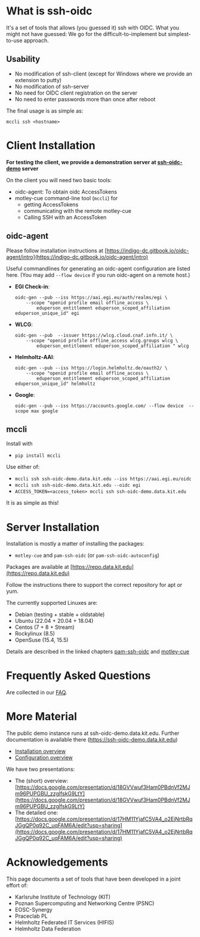 # What is ssh-oidc

It's a set of tools that allows (you guessed it) ssh with OIDC. What you
might not have guessed: We go for the difficult-to-implement but
simplest-to-use approach.

## Usability

- No modification of ssh-client (except for Windows where we provide an extension to putty)
- No modification of ssh-server
- No need for OIDC client registration on the server
- No need to enter passwords more than once after reboot

The final usage is as simple as:
```
mccli ssh <hostname>
```

<!--## Features-->
<!--The tools the we use and describe in this context will offer many-->
<!--features.-->
<!---->
<!--- The PAM MODULE **pam-ssh-oidc** allows ssh to accept Access Tokens in-->
<!--    addition to passwords.-->
<!--- The Mapping Daemon **motley-cue** is an additional daemon on the ssh-->
<!--    server. It is in charge of "the magic behind the scenes" and deserves-->
<!--    special attention by the ssh server administrators! It is in charge of-->
<!--    several tasks:-->
<!--    - Authorisation Decision: Is an incoming user welcome on the system or-->
<!--        not. `motley-cue` offers **two dimensions** for making this decision:-->
<!--        - **Membership**: -->
<!--            - Memebership in a *Virtual Organisation* (a-->
<!--                group managed remotely, e.g. on an OIDC Provider). A system-->
<!--                administrator essentially delegates the decision which users-->
<!--                may log in to the system to the administrator of the Virtual-->
<!--                Organisation.-->
<!--            - *Individual Users*: Of course, it is also possible to authorise-->
<!--                individual users (just as before). However, now users are-->
<!--                identified by the OIDC `sub` and `iss` claims.-->
<!--        - **Assuranc**: The second dimension is based on **how well a user-->
<!--            is known**. We use the [Refeds Assurance-->
<!--            Framework](https://refeds.org/assurance) to describe a user.-->
<!--            -->
<!--        This allows to only give logins to users that are in a-->
<!--        specific group AND have a certain level of assurance.-->
<!--- A commandline tool **oidc-agent** that provides the functions for-->
<!--`ssh-agent` but for ssh.-->
<!--- A commandline wrapper **mcc-ssh** that -->
<!--    - gets you an AccessToken-->
<!--    - gets you an account on the remote (talks with `motley-cue`)-->
<!--    - calls ssh and passes the AccessToken-->


# Client Installation

**For testing the client, we provide a demonstration server at
[ssh-oidc-demo](https://ssh-oidc-demo.data.kit.edu) server**


On the client you will need two basic tools:

- oidc-agent: To obtain oidc AccessTokens
- motley-cue command-line tool (`mccli`) for
    - getting AccessTokens
    - communicating with the remote motley-cue
    - Calling SSH with an AccessToken


## oidc-agent
Please follow installation instructions at
[https://indigo-dc.gitbook.io/oidc-agent/intro](https://indigo-dc.gitbook.io/oidc-agent/intro)

Useful commandlines for generating an oidc-agent configuration are listed
here. (You may add `--flow device` if you run oidc-agent on a remote
host.)

- **EGI Check-in**:
    ```
    oidc-gen --pub --iss https://aai.egi.eu/auth/realms/egi \
        --scope "openid profile email offline_access \
            eduperson_entitlement eduperson_scoped_affiliation eduperson_unique_id" egi
    ```
- **WLCG**: 
    ```
    oidc-gen --pub  --issuer https://wlcg.cloud.cnaf.infn.it/ \
        --scope "openid profile offline_access wlcg.groups wlcg \
            eduperson_entitlement eduperson_scoped_affiliation " wlcg
    ```
- **Helmholtz-AAI**: 
    ```
    oidc-gen --pub --iss https://login.helmholtz.de/oauth2/ \
        --scope "openid profile email offline_access \
            eduperson_entitlement eduperson_scoped_affiliation eduperson_unique_id" helmholtz
    ```
- **Google**: 
    ```
    oidc-gen --pub --iss https://accounts.google.com/ --flow device  --scope max google
    ```

<!--
oidc agent is available as packages via [https://repo.data.kit.edu](https://repo.data.kit.edu)

Follow the instructions there to support the correct repository for apt or yum.

The currently supported Linuxes are:
- Debian (stable + testing)
- Ubuntu (20.04 + 18.04)
- Centos (7 + 8)

Install with either of:
- `apt-get install oidc-agent`
- `yum install oidc-agent`

For any other Linux distributions, you will have to [install from source](https://indigo-dc.gitbook.io/oidc-agent/installation/install#from-source).

For MacOS, follow the instructions at [https://indigo-dc.gitbook.io/oidc-agent/macos/installation](https://indigo-dc.gitbook.io/oidc-agent/macos/installation).
    
You will need to create an oidc-agent configuration. The shortest commandline for this is:
` oidc-gen --pub --issuer https://aai.egi.eu/oidc --scope "openid profile email offline_access eduperson_entitlement eduperson_scoped_affiliation eduperson_unique_id" egi`

For more information there is a [gitbook](https://indigo-dc.gitbooks.io/oidc-agent) and the
[github](https://github.com/indigo-dc/oidc-agent) page.
-->

## mccli

Install with

- `pip install mccli`

Use either of:

- `mccli ssh ssh-oidc-demo.data.kit.edu --iss https://aai.egi.eu/oidc`
- `mccli ssh ssh-oidc-demo.data.kit.edu --oidc egi`
- `ACCESS_TOKEN=<access_token> mccli ssh ssh-oidc-demo.data.kit.edu`

It is as simple as this!


# Server Installation

Installation is mostly a matter of installing the packages:
- `motley-cue` and `pam-ssh-oidc` (or `pam-ssh-oidc-autoconfig`)

Packages are available at [https://repo.data.kit.edu](https://repo.data.kit.edu)

Follow the instructions there to support the correct repository for apt or yum.

The currently supported Linuxes are:
- Debian (testing + stable + oldstable)
- Ubuntu (22.04 + 20.04 + 18.04)
- Centos (7 + 8 + Stream)
- Rockylinux (8.5)
- OpenSuse (15.4, 15.5)


Details are described in the linked chapters
[pam-ssh-oidc](pam-ssh-oidc.md) and [motley-cue](motley-cue.md)

# Frequently Asked Questions

Are collected in our [FAQ](faq.md).

# More Material

The public demo instance runs at ssh-oidc-demo.data.kit.edu. Further
documentation is available there (<https://ssh-oidc-demo.data.kit.edu>)

- [Installation overview](installation.md)
- [Configuration overview](configuration.md)

We have two presentations:
- The (short) overview: [https://docs.google.com/presentation/d/18GVVwuf3Ham0PBdnVf2MJm96PUPGBU_zzglfskG9LtY](https://docs.google.com/presentation/d/18GVVwuf3Ham0PBdnVf2MJm96PUPGBU_zzglfskG9LtY)
- The detailed one: [https://docs.google.com/presentation/d/17HM11YjafC5VA4_o2EjNrtbRqJGgQP0q92C_uqFAM6A/edit?usp=sharing](https://docs.google.com/presentation/d/17HM11YjafC5VA4_o2EjNrtbRqJGgQP0q92C_uqFAM6A/edit?usp=sharing)

# Acknowledgements

This page documents a set of tools that have been developed in a joint
effort of:
- Karlsruhe Institute of Technology (KIT)
- Poznan Supercomputing and Networking Centre (PSNC)
- EOSC-Synergy
- Praceclab PL
- Helmholtz Federated IT Services (HIFIS)
- Helmholtz Data Federation
